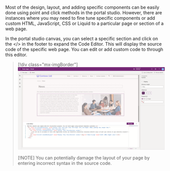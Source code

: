 Most of the design, layout, and adding specific components can be easily done using point and click methods in the portal studio. However, there are instances where you may need to fine tune specific components or add custom HTML, JavaScript, CSS or Liquid to a particular page or section of a web page.

In the portal studio canvas, you can select a specific section and click on the </> in the footer to expand the Code Editor. This will display the source code of the specific web page.  You can edit or add custom code to through this editor.

> [!div class="mx-imgBorder"]
> [![Custom Code Editor](../media/4-custom-code-editor-ss.png)](../media/4-custom-code-editor-ss.png#lightbox)
> 
> [!NOTE] 
> You can potentially damage the layout of your page by entering incorrect syntax in the source code.
